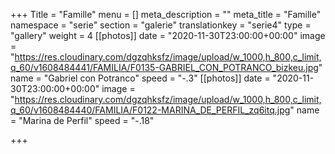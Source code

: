 +++
Title = "Famille"
menu = []
meta_description = ""
meta_title = "Famille"
namespace = "serie"
section = "galerie"
translationkey = "serie4"
type = "gallery"
weight = 4
[[photos]]
date = "2020-11-30T23:00:00+00:00"
image = "https://res.cloudinary.com/dgzqhksfz/image/upload/w_1000,h_800,c_limit,q_60/v1608484441/FAMILIA/F0135-GABRIEL_CON_POTRANCO_bizkeu.jpg"
name = "Gabriel con Potranco"
speed = "-.3"
[[photos]]
date = "2020-11-30T23:00:00+00:00"
image = "https://res.cloudinary.com/dgzqhksfz/image/upload/w_1000,h_800,c_limit,q_60/v1608484440/FAMILIA/F0122-MARINA_DE_PERFIL_zq6itq.jpg"
name = "Marina de Perfil"
speed = "-.18"

+++
